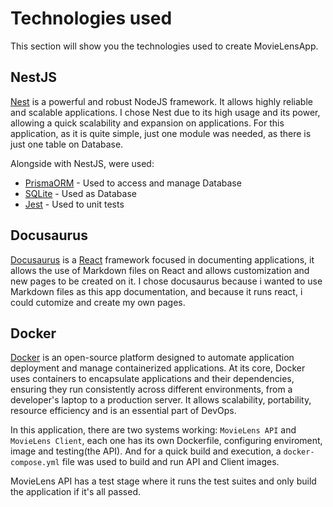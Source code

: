 # Technologies used 

This section will show you the technologies used to create MovieLensApp.


## NestJS

[Nest](https://nestjs.com/) is a powerful and robust NodeJS framework. It allows highly reliable and scalable applications.
I chose Nest due to its high usage and its power, allowing a quick scalability and expansion on applications.
For this application, as it is quite simple, just one module was needed, as there is just one table on Database.

Alongside with NestJS, were used:
- [PrismaORM](https://www.prisma.io/docs) - Used to access and manage Database
- [SQLite](https://www.sqlite.org/index.html) - Used as Database
- [Jest](https://jestjs.io/pt-BR/) - Used to unit tests

## Docusaurus

[Docusaurus](https://docusaurus.io/) is a [React](https://react.dev/) framework focused in documenting applications, 
it allows the use of Markdown
files on React and allows customization and new pages to be created on it. I chose docusaurus because i wanted to use Markdown files
as this app documentation, and because it runs react, i could cutomize and create my own pages.

## Docker

[Docker](https://www.docker.com/) is an open-source platform designed to automate application deployment and manage containerized applications. At its core, Docker uses containers to encapsulate applications and their dependencies, ensuring they run consistently across different environments, from a developer's laptop to a production server. It allows scalability, portability, resource efficiency and is an essential part of DevOps.

In this application, there are two systems working: ```MovieLens API``` and ```MovieLens Client```, each one has its own Dockerfile, configuring enviroment, image and testing(the API). And for a quick build and execution, a ```docker-compose.yml``` file was used to build and run API and Client images.

MovieLens API has a test stage where it runs the test suites and only build the application if it's all passed.
